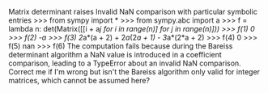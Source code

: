 Matrix determinant raises Invalid NaN comparison with particular symbolic entries
    >>> from sympy import *
    >>> from sympy.abc import a
    >>> f = lambda n: det(Matrix([[i + a*j for i in range(n)] for j in range(n)]))
    >>> f(1)
    0
    >>> f(2)
    -a
    >>> f(3)
    2*a*(a + 2) + 2*a*(2*a + 1) - 3*a*(2*a + 2)
    >>> f(4)
    0
    >>> f(5)
    nan
    >>> f(6)
    The computation fails because during the Bareiss determinant algorithm a NaN value is introduced in a coefficient comparison, leading to a TypeError about an invalid NaN comparison.
Correct me if I'm wrong but isn't the Bareiss algorithm only valid for integer matrices, which cannot be assumed here?